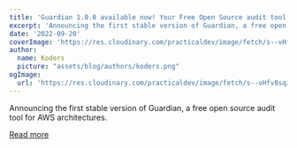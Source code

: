 ```yaml
---
title: 'Guardian 1.0.0 available now! Your Free Open Source audit tool for AWS architectures!'
excerpt: 'Announcing the first stable version of Guardian, a free open source audit tool for AWS architectures.'
date: '2022-09-20'
coverImage: 'https://res.cloudinary.com/practicaldev/image/fetch/s--vHfv8sqJ--/c_imagga_scale,f_auto,fl_progressive,h_420,q_auto,w_1000/https://dev-to-uploads.s3.amazonaws.com/uploads/articles/slzm4vusv17fgkvinoyo.png'
author:
  name: Koders
  picture: "assets/blog/authors/koders.png"
ogImage:
  url: 'https://res.cloudinary.com/practicaldev/image/fetch/s--vHfv8sqJ--/c_imagga_scale,f_auto,fl_progressive,h_420,q_auto,w_1000/https://dev-to-uploads.s3.amazonaws.com/uploads/articles/slzm4vusv17fgkvinoyo.png'
---
```


Announcing the first stable version of Guardian, a free open source audit tool for AWS architectures.

[Read more](https://dev.to/kumo/guardian-100-available-now-your-free-open-source-audit-tool-for-aws-architectures-54cd)
